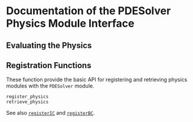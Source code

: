 # Documentation of the PDESolver Physics Module Interface

## Evaluating the Physics

## Registration Functions

These function provide the basic API for registering and retrieving
physics modules with the `PDESolver` module.

```@docs
register_physics
retrieve_physics
```

See also [`registerIC`](@ref) and [`registerBC`](@ref).
